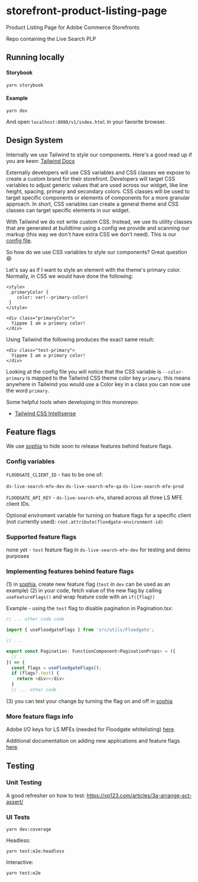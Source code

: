 # storefront-product-listing-page

Product Listing Page for Adobe Commerce Storefronts

Repo containing the Live Search PLP

## Running locally

#### Storybook

```
yarn storybook
```

#### Example

```
yarn dev
```

And open `localhost:8080/v1/index.html` in your favorite browser.

## Design System

Internally we use Tailwind to style our components. Here's a good read up if you are keen: [Tailwind Docs](https://tailwindcss.com/docs/utility-first)

Externally developers will use CSS variables and CSS classes we expose to create a custom brand for their storefront. Developers will target CSS variables to adjust generic values that are used across our widget, like line height, spacing, primary and secondary colors. CSS classes will be used to target specific components or elements of components for a more granular approach. In short, CSS variables can create a general theme and CSS classes can target specific elements in our widget.

With Tailwind we do not write custom CSS. Instead, we use its utility classes that are generated at buildtime using a config we provide and scanning our markup (this way we don't have extra CSS we don't need). This is our [config file](./tailwind.config.js).

So how do we use CSS variables to style our components? Great question 😄

Let's say as if I want to style an element with the theme's primary color. Normally, in CSS we would have done the following:

```
<style>
 .primaryColor {
    color: var(--primary-color)
 }
</style>

<div class="primaryColor">
  Yippee I am a primary color!
</div>
```

Using Tailwind the following produces the exact same result:

```
<div class="text-primary">
  Yippee I am a primary color!
</div>

```

Looking at the config file you will notice that the CSS variable is `--color-primary` is mapped to the Tailwind CSS theme color key `primary`. this means anywhere in Tailwind you would use a Color key in a class you can now use the word `primary`.

Some helpful tools when developing in this monorepo:

- [Tailwind CSS Intellisense](https://marketplace.visualstudio.com/items?itemName=bradlc.vscode-tailwindcss)

## Feature flags

We use [sophia](https://sophia.corp.adobe.com/sophia/) to hide soon to release features behind feature flags.

### Config variables

`FLOODGATE_CLIENT_ID` - has to be one of:

`ds-live-search-mfe-dev`
`ds-live-search-mfe-qa`
`ds-live-search-mfe-prod`

`FLOODGATE_API_KEY` - `ds-live-search-mfe`, shared across all three LS MFE client IDs.

Optional enviroment variable for turning on feature flags for a specific client (not currently used):
`root.attribute(floodgate-environment-id)`

### Supported feature flags

none yet - `test` feature flag in `ds-live-search-mfe-dev` for testing and demo purposes

### Implementing features behind feature flags

(1) in [sophia](https://sophia.corp.adobe.com/sophia/), create new feature flag (`test` in `dev` can be used as an example)
(2) in your code, fetch value of the new flag by calling `useFeatureFlags()` and wrap feature code with an `if({flag})`

Example - using the `test` flag to disable pagination in Pagination.tsx:

```js
// ... other code code

import { useFloodgateFlags } from 'src/utils/Floodgate';

// ...

export const Pagination: FunctionComponent<PaginationProps> = ({
  // ...
}) => {
  const flags = useFloodgateFlags();
  if (flags?.test) {
    return <div></div>
  }
  // ... other code
```

(3) you can test your change by turning the flag on and off in [sophia](https://sophia.corp.adobe.com/sophia/)

### More feature flags info

Adobe I/O keys for LS MFEs (needed for Floodgate whitelisting) [here](https://admin.adobe.io/consumer/org/236421/apps/389687).

Additional documentation on adding new applications and feature flags [here](https://wiki.corp.adobe.com/pages/viewpage.action?spaceKey=ACDS&title=Floodgate+Integration).

## Testing

### Unit Testing

A good refresher on how to test: https://xp123.com/articles/3a-arrange-act-assert/

### UI Tests

```
yarn dev:coverage
```

Headless:

```
yarn test:e2e:headless
```

Interactive:

```
yarn test:e2e
```
